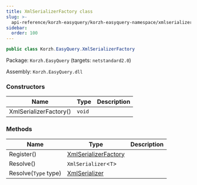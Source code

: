 ```yaml
---
title: XmlSerializerFactory class
slug: >-
  api-reference/korzh-easyquery/korzh-easyquery-namespace/xmlserializerfactory-class
sidebar:
  order: 100
---
```


```csharp
public class Korzh.EasyQuery.XmlSerializerFactory

```
Package: `Korzh.EasyQuery` (targets: `netstandard2.0`)

Assembly: `Korzh.EasyQuery.dll`

### Constructors

| Name | Type | Description | 
| --- | --- | --- | 
| XmlSerializerFactory() | `void` |  | 


### Methods

| Name | Type | Description | 
| --- | --- | --- | 
| Register() | [XmlSerializerFactory](///////////////easyquery/docs/api-reference/korzh-easyquery/korzh-easyquery-namespace/xmlserializerfactory-class) |  | 
| Resolve() | `XmlSerializer`&lt;`T`&gt; |  | 
| Resolve(`Type` type) | [XmlSerializer](///////////////easyquery/docs/api-reference/korzh-easyquery/korzh-easyquery-namespace/xmlserializer-class) |  |
